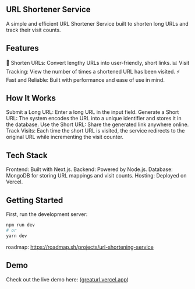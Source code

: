 

## URL Shortener Service
A simple and efficient URL Shortener Service built to shorten long URLs and track their visit counts. 

## Features
🔗 Shorten URLs: Convert lengthy URLs into user-friendly, short links.
📊 Visit Tracking: View the number of times a shortened URL has been visited.
⚡ Fast and Reliable: Built with performance and ease of use in mind.

## How It Works
Submit a Long URL: Enter a long URL in the input field.
Generate a Short URL: The system encodes the URL into a unique identifier and stores it in the database.
Use the Short URL: Share the generated link anywhere online.
Track Visits: Each time the short URL is visited, the service redirects to the original URL while incrementing the visit counter.
## Tech Stack
Frontend: Built with Next.js.
Backend: Powered by Node.js.
Database: MongoDB for storing URL mappings and visit counts.
Hosting: Deployed on Vercel.

## Getting Started
First, run the development server:
```bash
npm run dev
# or
yarn dev
```
roadmap:
https://roadmap.sh/projects/url-shortening-service

## Demo
Check out the live demo here: ([greaturl.vercel.app](https://greaturl.vercel.app/))


